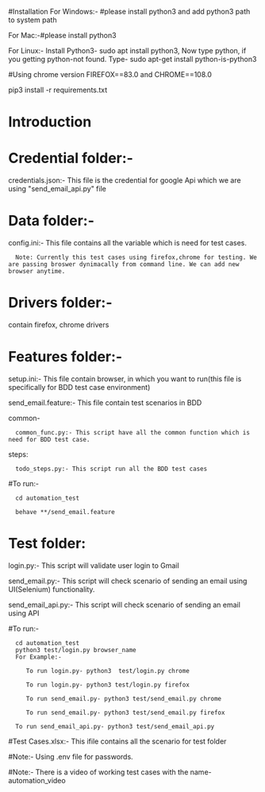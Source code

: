 #Installation
For Windows:- #please install python3 and add python3 path to system path

For Mac:-#please install python3

For Linux:- Install Python3- sudo apt install python3, 
   Now type python, if you getting python-not found.
   Type- sudo apt-get install python-is-python3

#Using chrome version FIREFOX==83.0 and CHROME==108.0

pip3 install -r requirements.txt

# Introduction

# Credential folder:-

   credentials.json:- This file is the credential for google Api which we are using "send_email_api.py" file

# Data folder:-

   config.ini:- This file contains all the variable which is need for test cases.

      Note: Currently this test cases using firefox,chrome for testing. We are passing broswer dynimacally from command line. We can add new browser anytime.

# Drivers folder:-
   contain firefox, chrome drivers

# Features folder:-

   setup.ini:- This file contain browser, in which you want to run(this file is specifically for BDD test case environment)

   send_email.feature:- This file contain test scenarios in BDD

   common-

      common_func.py:- This script have all the common function which is need for BDD test case.

   steps:

      todo_steps.py:- This script run all the BDD test cases

   #To run:-

      cd automation_test

      behave **/send_email.feature

# Test folder:

   login.py:- This script will validate user login to Gmail

   send_email.py:- This script will check scenario of sending an email using UI(Selenium) functionality.

   send_email_api.py:- This script will check scenario of sending an email using API

   #To run:-

      cd automation_test
      python3 test/login.py browser_name
      For Example:-

         To run login.py- python3  test/login.py chrome

         To run login.py- python3 test/login.py firefox

         To run send_email.py- python3 test/send_email.py chrome

         To run send_email.py- python3 test/send_email.py firefox

      To run send_email_api.py- python3 test/send_email_api.py

#Test Cases.xlsx:- This ifile contains all the scenario for test folder

#Note:- Using .env file for passwords.

#Note:- There is a video of working test cases with the name-automation_video 



